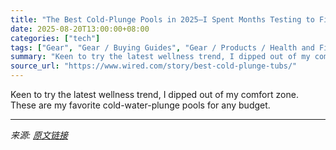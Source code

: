 ```yaml
---
title: "The Best Cold-Plunge Pools in 2025—I Spent Months Testing to Find the Best"
date: 2025-08-20T13:00:00+08:00
categories: ["tech"]
tags: ["Gear", "Gear / Buying Guides", "Gear / Products / Health and Fitness", "Gear / Products / Outdoor", "Shopping", "buying guides", "water", "Trends", "Backyard", "Buying Guide"]
summary: "Keen to try the latest wellness trend, I dipped out of my comfort zone. These are my favorite cold-water-plunge pools for any budget."
source_url: "https://www.wired.com/story/best-cold-plunge-tubs/"
---
```


Keen to try the latest wellness trend, I dipped out of my comfort zone. These are my favorite cold-water-plunge pools for any budget.

---

*来源: [原文链接](https://www.wired.com/story/best-cold-plunge-tubs/)*
